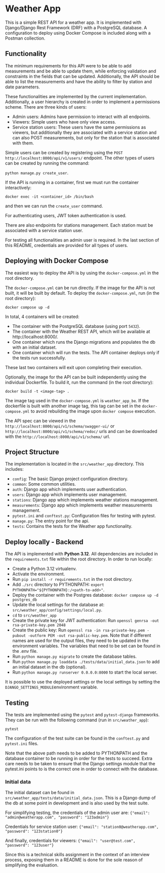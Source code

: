 # Weather App

This is a simple REST API for a weather app. It is implemented with Django/Django Rest
Framework (DRF) with a PostgreSQL database. A configuration to deploy using Docker Compose
is included along with a Postman collection.

## Functionality

The minimum requirements for this API were to be able to add measurements and be able to
update them, while enforcing validation and constraints in the fields that can be updated.
Additionally, the API should be able to list the measurements and have the ability to filter
by station and date parameters.

These functionalities are implemented by the current implementation. Additionally, a user
hierarchy is created in order to implement a permissions scheme. There are three kinds of users:

- Admin users: Admins have permission to interact with all endpoints.
- Viewers: Simple users who have only view access.
- Service station users: These users have the same permissions as viewers, but additionally they
  are associated with a service station and can also POST measurements, but only for the station
  that is associated with them.

Simple users can be created by registering using the `POST http://localhost:8000/api/v1/users/`
endpoint. The other types of users can be created by running the command:

`python manage.py create_user`.

If the API is running in a container, first we must run the container interactively:

`docker exec -it <container_id> /bin/bash`

and then we can run the `create_user` command.

For authenticating users, JWT token authentication is used.

There are also endpoints for stations management. Each station must be associated with a service
station user.

For testing all functionalities an admin user is required. In the last section of this README,
credentials are provided for all types of users.

## Deploying with Docker Compose

The easiest way to deploy the API is by using the `docker-compose.yml` in the root directory.

The `docker-compose.yml` can be run directly. If the image for the API is not built, it will
be built by default. To deploy the `docker-compose.yml`, run (in the root directory):

`docker compose up -d`

In total, 4 containers will be created:

- The container with the PostgreSQL database (using port `5432`).
- The container with the Weather REST API, which will be available at http://localhost:8000/.
- One container which runs the Django migrations and populates the db with an initial dataset.
- One container which will run the tests. The API container deploys only if the tests run successfully.

These last two containers will exit upon completing their execution.

Optionally, the image for the API can be built independently using the individual Dockerfile.
To build it, run the command (in the root directory):

`docker build -t <image-tag> .`

The image tag used in the `docker-compose.yml` is `weather_app_be`. If the dockerfile is built
with another image tag, this tag can be set in the `docker-compose.yml` to avoid rebuilding the
image upon `docker compose` execution.

The API spec can be viewed in the `http://localhost:8000/api/v1/schema/swagger-ui/` or
`http://localhost:8000/api/v1/schema/redoc/` urls and can be downloaded with the
`http://localhost:8000/api/v1/schema/` url.

## Project Structure

The implementation is located in the `src/weather_app` directory. This includes:

- `config`: The basic Django project configuration directory.
- `common`: Some common utilities.
- `auth`: Django app which implements user authentication.
- `users`: Django app which implements user management.
- `stations`: Django app which implements weather stations management.
- `measurements`: Django app which implements weather measurements management.
- `pytest.ini` and `conftest.py`: Configuration files for testing with pytest.
- `manage.py`: The entry point for the api.
- `tests`: Contains the tests for the Weather app functionality.

## Deploy locally - Backend

The API is implemented with **Python 3.12**. All dependencies are included in the
`requirements.txt` file within the root directory. In order to run locally:

- Create a Python 3.12 virtualenv.
- Activate the environment.
- Run `pip install -r requirements.txt` in the root directory.
- Add `./src` directory to PYTHONPATH:
  `export PYTHONPATH="${PYTHONPATH}:/<path-to-add>"`.
- Deploy the container with the Postgres database: `docker compose up -d postgres_db`
- Update the local settings for the database at:
  `src/weather_app/config/settings/local.py`.
- `cd` to `src/weather_app`
- Create the private key for JWT authentication: Run `openssl genrsa -out rsa-private-key.pem 2048`
- Create the public key: Run `openssl rsa -in rsa-private-key.pem -pubout -outform PEM -out rsa-public-key.pem`.
  Note that if different names are used for the output files, they need to be updated in
  the environment variables. The variables that need to be set can be found in the .env file.
- Run `python manage.py migrate` to create the database tables.
- Run `python manage.py loaddata ./tests/data/initial_data.json` to add an initial
  dataset in the db (optional).
- Run `python manage.py runserver 0.0.0.0:8000` to start the local server.

It is possible to use the deployed settings or the local settings by setting
the `DJANGO_SETTINGS_MODULE`environment variable.

## Testing

The tests are implemented using the `pytest` and `pytest-django` frameworks. They can be
run with the following command (run in `src/weather_app`):

```pytest```

The configuration of the test suite can be found in the `conftest.py` and `pytest.ini`
files.

Note that the above path needs to be added to PYTHONPATH and the database container to be
running in order for the tests to succeed. Extra care needs to be taken to ensure that the
Django settings module that the pytest.ini points to is the correct one in order to connect
with the database.

### Initial data

The initial dataset can be found in `src/weather_app/tests/data/initial_data.json`.
This is a Django dump of the db at some point in development and is also used
by the test suite.

For simplifying testing, the credentials of the admin user are:
`{"email": "admin@weatherapp.com", "password": "123admin"}`

Credentials for service station user:
`{"email": "station0@weatherapp.com", "password": "123station0"}`

And finally, credentials for viewers:
`{"email": "user@test.com", "password": "123user"}`

Since this is a technical skills assignment in the context of an interview process,
exposing them in a README is done for the sole reason of simplifying the evaluation.
